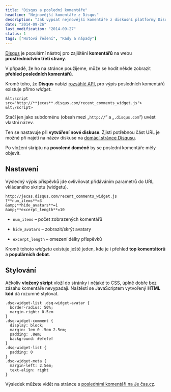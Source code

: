 ```yaml
---
title: "Disqus a poslední komentáře"
headline: "Nejnovější komentáře z Disqus"
description: "Jak vypsat nejnovější komentáře z diskusní platformy Disqus."
date: "2014-09-26"
last_modification: "2014-09-27"
status: 1
tags: ["Hotová řešení", "Rady a nápady"]
---
```


[Disqus](http://disqus.com) je populární nástroj pro zajištění **komentářů** na webu **prostřednictvím třetí strany**.

V případě, že ho na stránce použijeme, může se hodit někde zobrazit **přehled posledních komentářů**.

Kromě toho, že **Disqus** nabízí [rozsáhlé API](https://disqus.com/api/docs/), pro výpis posledních komentářů existuje přímo *widget*.

```
&lt;script 
src="http://**jecas**.disqus.com/recent_comments_widget.js">
&lt;/script>
```

Stačí jen jako subdoménu (obsah mezi „`http://`“ a „`.disqus.com`“) uvést vlastní název.

Ten se nastavuje při **vytváření nové diskuse**. Zjisti potřebnou část URL je možné při najetí na název diskuse na [domácí stránce Disqusu](https://disqus.com/home).

Po vložení skriptu na **povolené doméně** by se poslední komentáře měly objevit.

## Nastavení

Výsledný výpis příspěvků jde ovlivňovat přidáváním parametrů do URL vkládaného skriptu (widgetu).

```
http://jecas.disqus.com/recent_comments_widget.js
?**num_items**=3
&amp;**hide_avatars**=1
&amp;**excerpt_length**=10
```

  - `num_items` – počet zobrazených komentářů

  - `hide_avatars` – zobrazit/skrýt avatary

  - `excerpt_length` – omezení délky příspěvků

Kromě tohoto *widgetu* existuje ještě jeden, kde je i přehled **top komentátorů** a **populárních debat**.

## Stylování

Ačkoliv **vložený skript** vloží do stránky i nějaké to CSS, úplně dobře bez zásahu komentáře nevypadají. Naštěstí se JavaScriptem vytvořený **HTML kód** dá rozumně stylovat.

```
.dsq-widget-list .dsq-widget-avatar {
  border-radius: 50%; 
  margin-right: 0.5em
}
.dsq-widget-comment {
  display: block; 
  margin: 1em 0 .5em 2.5em; 
  padding: .8em; 
  background: #efefef
}
.dsq-widget-list {
  padding: 0
}
.dsq-widget-meta {
  margin-left: 2.5em; 
  text-align: right
}
```

Výsledek můžete vidět na stránce s [posledními komentáři na Je čas.cz](/posledni).